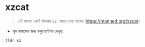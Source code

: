 # xzcat

> এই কমান্ড একটি উপনাম `xz`.
> আরও তথ্য পাবেন: <https://manned.org/xzcat>।

- মূল কমান্ডের জন্য ডকুমেন্টেশন দেখুন:

`tldr xz`
